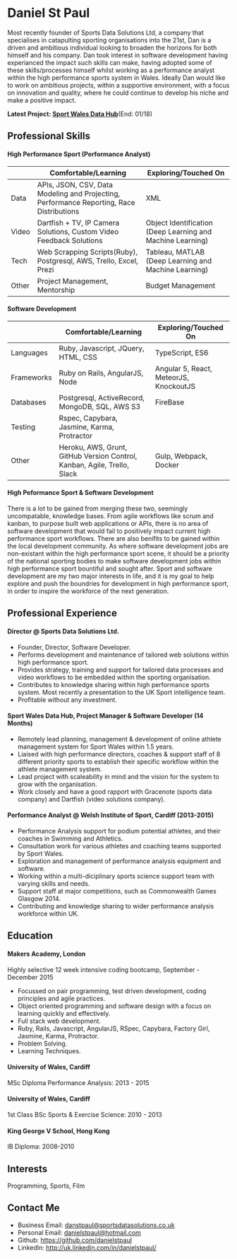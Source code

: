 Daniel St Paul
================

Most recently founder of Sports Data Solutions Ltd, a company that specialises in catapulting sporting organisations into the 21st, Dan is a driven and ambitious individual looking to broaden the horizons for both himself and his company. Dan took interest in software development having experianced the impact such skills can make, having adopted some of these skills/processes himself whilst working as a performance analyst within the high performance sports system in Wales. Ideally Dan would like to work on ambitious projects, within a supportive environment, with a focus on innovation and quality, where he could continue to develop his niche and make a positive impact.  

**Latest Project: [Sport Wales Data Hub](https://www.swdatahub.co.uk/#/)**(End: 01/18)

Professional Skills
---------------------------------
#### High Performance Sport (Performance Analyst)
| | Comfortable/Learning | Exploring/Touched On |
|-------------|-------------|--------------|
|Data|APIs, JSON, CSV, Data Modeling and Projecting, Performance Reporting, Race Distributions|XML|
|Video|Dartfish + TV, IP Camera Solutions, Custom Video Feedback Solutions|Object Identification (Deep Learning and Machine Learning)|
|Tech|Web Scrapping Scripts(Ruby), Postgresql, AWS, Trello, Excel, Prezi |Tableau, MATLAB (Deep Learning and Machine Learning)|
|Other|Project Management, Mentorship |Budget Management|

#### Software Development
| | Comfortable/Learning | Exploring/Touched On |
|-------------|-------------|--------------|
|Languages|Ruby, Javascript, JQuery, HTML, CSS |TypeScript, ES6|
|Frameworks|Ruby on Rails, AngularJS, Node |Angular 5, React, MeteorJS, KnockoutJS|
|Databases|Postgresql, ActiveRecord, MongoDB, SQL, AWS S3 |FireBase|
|Testing|Rspec, Capybara, Jasmine, Karma, Protractor||
|Other|Heroku, AWS, Grunt, GitHub Version Control, Kanban, Agile, Trello, Slack |Gulp, Webpack, Docker|

#### High Peformance Sport & Software Development
There is a lot to be gained from merging these two, seemingly uncompatable, knowledge bases. From agile workflows like scrum and kanban, to purpose built web applications or APIs, there is no area of software development that would fail to positively impact current high performance sport workflows. There are also benifits to be gained within the local development community. As where software development jobs are non-existant within the high performance sport scene, it should be a priority of the national sporting bodies to make software development jobs within high performance sport bountiful and sought after. Sport and software development are my two major interests in life, and it is my goal to help explore and push the boundries for development in high performance sport, in order to inspire the workforce of the next generation.

Professional Experience
---------------------------------
#### Director @ Sports Data Solutions Ltd.
- Founder, Director, Software Developer.
- Performs development and maintenance of tailored web solutions within high performance sport.
- Provides strategy, training and support for tailored data processes and video workflows to be embedded within the sporting organisation.
- Contributes to knowledge sharing within high performance sports system. Most recently a presentation to the UK Sport intelligence team.
- Profitable without any investment.

#### Sport Wales Data Hub, Project Manager & Software Developer (14 Months)
- Remotely lead planning, management & development of online athlete management system for Sport Wales within 1.5 years.
- Liaised with high performance directors, coaches & support staff of 8 different priority sports to establish their specific workflow within the athlete management system.
- Lead project with scaleability in mind and the vision for the system to grow with the organisation. 
- Work closely and have a good rapport with Gracenote (sports data company) and Dartfish (video solutions company).

#### Performance Analyst @ Welsh Institute of Sport, Cardiff (2013-2015)
- Performance Analysis support for podium potential athletes, and their coaches in Swimming and Athletics.
- Consultation work for various athletes and coaching teams supported by Sport Wales.
- Exploration and management of performance analysis equipment and software.
- Working within a multi-diciplinary sports science support team with varying skills and needs.
- Support staff at major competitions, such as Commonwealth Games Glasgow 2014.
- Contributing and knowledge sharing to wider performance analysis workforce within UK.

Education
---------
#### Makers Academy, London
Highly selective 12 week intensive coding bootcamp, September - December 2015
- Focussed on pair programming, test driven development, coding principles and agile practices.
- Object oriented programming and software design with a focus on learning quickly and effectively.
- Full stack web development.
- Ruby, Rails, Javascript, AngularJS, RSpec, Capybara, Factory Girl, Jasmine, Karma, Protractor.
- Problem Solving.
- Learning Techniques.

#### University of Wales, Cardiff
MSc Diploma Performance Analysis: 2013 - 2015

#### University of Wales, Cardiff
1st Class BSc Sports & Exercise Science: 2010 - 2013

#### King George V School, Hong Kong
IB Diploma: 2008-2010

Interests
---------
Programming, Sports, Film

Contact Me
-------------
- Business Email: danstpaul@sportsdatasolutions.co.uk
- Personal Email: danielstpaul@hotmail.com
- Github: https://github.com/danielstpaul
- LinkedIn: http://uk.linkedin.com/in/danielstpaul/
